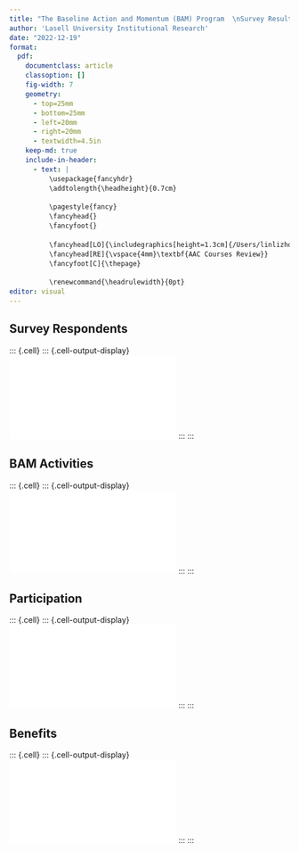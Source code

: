 ```yaml
---
title: "The Baseline Action and Momentum (BAM) Program  \nSurvey Results"
author: 'Lasell University Institutional Research'
date: "2022-12-19"
format: 
  pdf:
    documentclass: article
    classoption: []
    fig-width: 7
    geometry:
      - top=25mm
      - bottom=25mm
      - left=20mm
      - right=20mm
      - textwidth=4.5in
    keep-md: true
    include-in-header:
      - text: |
          \usepackage{fancyhdr}
          \addtolength{\headheight}{0.7cm}
    
          \pagestyle{fancy} 
          \fancyhead{}
          \fancyfoot{}
    
          \fancyhead[LO]{\includegraphics[height=1.3cm]{/Users/linlizhou/Documents/Rprojects/IR.png}}
          \fancyhead[RE]{\vspace{4mm}\textbf{AAC Courses Review}}
          \fancyfoot[C]{\thepage}
    
          \renewcommand{\headrulewidth}{0pt}
editor: visual
---
```


















## Survey Respondents








::: {.cell}
::: {.cell-output-display}
![](BAMsurvey_files/figure-pdf/report_responses-1.pdf)
:::
:::


## BAM Activities








::: {.cell}
::: {.cell-output-display}
![](BAMsurvey_files/figure-pdf/report_act-1.pdf)
:::
:::


## Participation






::: {.cell}
::: {.cell-output-display}
![](BAMsurvey_files/figure-pdf/report_participate-1.pdf)
:::
:::


## Benefits






::: {.cell}
::: {.cell-output-display}
![](BAMsurvey_files/figure-pdf/report_impv-1.pdf)
:::
:::
